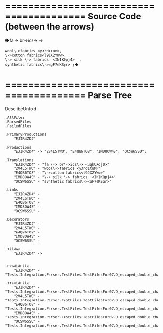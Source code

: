 ========================================
Source Code (between the arrows)
========================================

🡆fa \-> br\->ics\-> <uqkUXoj0>->

    wool\->fabrics <y3rd1tuM>,
    \->cotton fabrics<l9JX2YWw>,
    \-> silk \-> fabrics  <INIKQpj4>  ,
    synthetic fabrics\-><gF7eKSgr> ;🡄

========================================
Parse Tree
========================================
DescribeUnfold

    .AllFiles
    .ParsedFiles
    .FailedFiles

    .PrimaryProductions
        "EJIR4ZD4" 

    .Productions
        "EJIR4ZD4" -> "2V4L5TWO", "E4QB6TO8", "IMD8OW4S", "OCSW6SSU";

    .Translations
        "EJIR4ZD4" - "fa \-> br\->ics\-> <uqkUXoj0>"
        "2V4L5TWO" - "wool\->fabrics <y3rd1tuM>"
        "E4QB6TO8" - "\->cotton fabrics<l9JX2YWw>"
        "IMD8OW4S" - "\-> silk \-> fabrics  <INIKQpj4>"
        "OCSW6SSU" - "synthetic fabrics\-><gF7eKSgr>"

    .Links
        "EJIR4ZD4" - 
        "2V4L5TWO" - 
        "E4QB6TO8" - 
        "IMD8OW4S" - 
        "OCSW6SSU" - 

    .Decorators
        "EJIR4ZD4" - 
        "2V4L5TWO" - 
        "E4QB6TO8" - 
        "IMD8OW4S" - 
        "OCSW6SSU" - 

    .Tildes
        "EJIR4ZD4" -> 


    .ProdidFile
        "EJIR4ZD4" - "Tests.Integration.Parser.TestFiles.TestFilesFor07.D_escaped_double_characters1.ds"

    .ItemidFile
        "EJIR4ZD4" - "Tests.Integration.Parser.TestFiles.TestFilesFor07.D_escaped_double_characters1.ds"
        "2V4L5TWO" - "Tests.Integration.Parser.TestFiles.TestFilesFor07.D_escaped_double_characters1.ds"
        "E4QB6TO8" - "Tests.Integration.Parser.TestFiles.TestFilesFor07.D_escaped_double_characters1.ds"
        "IMD8OW4S" - "Tests.Integration.Parser.TestFiles.TestFilesFor07.D_escaped_double_characters1.ds"
        "OCSW6SSU" - "Tests.Integration.Parser.TestFiles.TestFilesFor07.D_escaped_double_characters1.ds"

